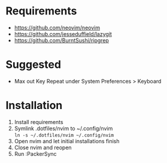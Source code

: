# Requirements
- https://github.com/neovim/neovim
- https://github.com/jesseduffield/lazygit
- https://github.com/BurntSushi/ripgrep

# Suggested
- Max out Key Repeat under System Preferences > Keyboard

# Installation
1. Install requirements
2. Symlink .dotfiles/nvim to ~/.config/nvim  
`ln -s ~/.dotfiles/nvim ~/.config/nvim`
3. Open nvim and let initial installations finish
4. Close nvim and reopen
5. Run :PackerSync
